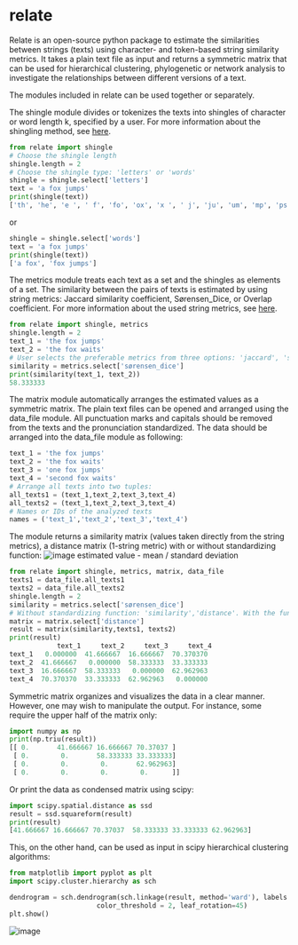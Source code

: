# relate

Relate is an open-source python package to estimate the similarities between strings (texts) using character- and token-based string similarity metrics. It takes a plain text file as input and returns a symmetric matrix that can be used for hierarchical clustering, phylogenetic or network analysis to investigate the relationships between different versions of a text.

The modules included in relate can be used together or separately.

The shingle module divides or tokenizes the texts into shingles of character or word length k, specified by a user. For more information about the shingling method, see [here](https://en.wikipedia.org/wiki/W-shingling).

```python
from relate import shingle
# Choose the shingle length 
shingle.length = 2
# Choose the shingle type: 'letters' or 'words'
shingle = shingle.select['letters']
text = 'a fox jumps' 
print(shingle(text))
['th', 'he', 'e ', ' f', 'fo', 'ox', 'x ', ' j', 'ju', 'um', 'mp', 'ps']
```
or 
```python
shingle = shingle.select['words']
text = 'a fox jumps' 
print(shingle(text))
['a fox', 'fox jumps']
```

The metrics module treats each text as a set and the shingles as elements of a set. The similarity between the pairs of texts is estimated by using string metrics: Jaccard similarity coefficient, Sørensen_Dice, or Overlap coefficient. For more information about the used string metrics, see [here](https://effectivesoftwaredesign.com/2019/02/27/data-science-set-similarity-metrics/).

```python
from relate import shingle, metrics
shingle.length = 2
text_1 = 'the fox jumps'
text_2 = 'the fox waits'
# User selects the preferable metrics from three options: 'jaccard', 'sørensen_dice', 'overlap'
similarity = metrics.select['sørensen_dice']
print(similarity(text_1, text_2))
58.333333
```

The matrix module automatically arranges the estimated values as a symmetric matrix. The plain text files can be opened and arranged using the data_file module. All punctuation marks and capitals should be removed from the texts and the pronunciation standardized. The data should be arranged into the data_file module as following: 

```python
text_1 = 'the fox jumps'
text_2 = 'the fox waits'
text_3 = 'one fox jumps'
text_4 = 'second fox waits'
# Arrange all texts into two tuples:
all_texts1 = (text_1,text_2,text_3,text_4)
all_texts2 = (text_1,text_2,text_3,text_4)
# Names or IDs of the analyzed texts
names = ('text_1','text_2','text_3','text_4')
```

The module returns a similarity matrix (values taken directly from the string metrics), a distance matrix (1-string metric) with or without standardizing function:
![image](https://user-images.githubusercontent.com/79587588/114005450-38afd400-9868-11eb-97ff-dca35310751a.png) 
estimated value - mean / standard deviation

```python
from relate import shingle, metrics, matrix, data_file
texts1 = data_file.all_texts1
texts2 = data_file.all_texts2
shingle.length = 2
similarity = metrics.select['sørensen_dice']
# Without standardizing function: 'similarity','distance'. With the function: 'st_similarity', 'st_distance' 
matrix = matrix.select['distance']
result = matrix(similarity,texts1, texts2)
print(result)
            text_1     text_2     text_3     text_4
text_1   0.000000  41.666667  16.666667  70.370370
text_2  41.666667   0.000000  58.333333  33.333333
text_3  16.666667  58.333333   0.000000  62.962963
text_4  70.370370  33.333333  62.962963   0.000000

```
Symmetric matrix organizes and visualizes the data in a clear manner. However, one may wish to manipulate the output. For instance, some require the upper half of the matrix only:

```python
import numpy as np
print(np.triu(result))
[[ 0.       41.666667 16.666667 70.37037 ]
 [ 0.        0.       58.333333 33.333333]
 [ 0.        0.        0.       62.962963]
 [ 0.        0.        0.        0.      ]]
```
Or print the data as condensed matrix using scipy:

```python
import scipy.spatial.distance as ssd
result = ssd.squareform(result)
print(result)
[41.666667 16.666667 70.37037  58.333333 33.333333 62.962963]
```

This, on the other hand, can be used as input in scipy hierarchical clustering algorithms: 

```python
from matplotlib import pyplot as plt
import scipy.cluster.hierarchy as sch

dendrogram = sch.dendrogram(sch.linkage(result, method='ward'), labels = names, leaf_font_size= 10, orientation = 'top',
                      color_threshold = 2, leaf_rotation=45)
plt.show()
```
![image](https://user-images.githubusercontent.com/79587588/114025796-3193c080-987e-11eb-84c5-fb224ca04662.png)

